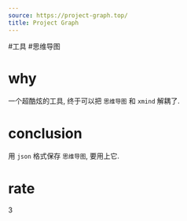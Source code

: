```yaml
---
source: https://project-graph.top/
title: Project Graph
---
```


#工具 #思维导图 
# why
一个超酷炫的工具, 终于可以把 `思维导图` 和 `xmind` 解耦了.

# conclusion
用 `json` 格式保存 `思维导图`, 要用上它.

# rate
3
